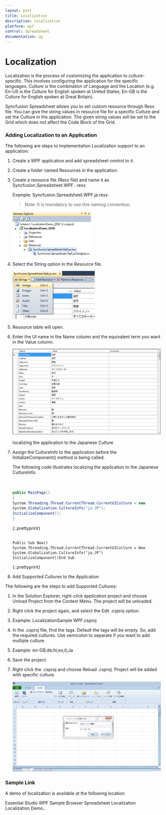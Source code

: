 ```yaml
---
layout: post
title: Localization
description: localization
platform: wpf
control: Spreadsheet
documentation: ug
---
```


# Localization

Localization is the process of customizing the application to culture-specific. This involves configuring the application for the specific languages. Culture is the combination of Language and the Location (e.g. En-US is the Culture for English spoken at United States; En-GB is the Culture for English spoken at Great Britain). 

Syncfusion Spreadsheet allows you to set custom resource through Resx file. You can give the string values in resource file for a specific Culture and set the Culture in the application. The given string values will be set to the Grid which does not affect the Code Block of the Grid. 



### Adding Localization to an Application 

The following are steps to implementation Localization support to an application:

1. Create a WPF application and add spreadsheet control to it. 
2. Create a folder named Resources in the application. 
3. Create a resource file (Resx file) and name it as Syncfusion.Spreadsheet.WPF. <your culture info name>.resx 

   Example: Syncfusion.Spreadsheet.WPF.ja.resx.

   > Note: It is mandatory to use this naming convention.



   ![](Localization_images/Localization_img1.png)


4. Select the String option in the Resource file. 



   ![](Localization_images/Localization_img2.png)



5. Resource table will open.
6. Enter the UI name in the Name column and the equivalent term you want in the Value column. 





   ![](Localization_images/Localization_img3.png)



   localizing the application to the Japanese Culture



7. Assign the CultureInfo to the application before the InitializeComponent() method is being called. 

   The following code illustrates localizing the application to the Japanese CultureInfo.
   
   ~~~ cs
   
    
   public MainPage()
   { 
   System.Threading.Thread.CurrentThread.CurrentUICulture = new 
   System.Globalization.CultureInfo("ja-JP"); 
   InitializeComponent();
   }
   ~~~
   {:.prettyprint}

   ~~~vbnet
    
   Public Sub New()
   System.Threading.Thread.CurrentThread.CurrentUICulture = New 
   System.Globalization.CultureInfo("ja-JP")
   InitializeComponent()End Sub
   ~~~
   {:.prettyprint}


8. Add Supported Cultures to the Application



The following are the steps to add Supported Cultures:

1. In the Solution Explorer, right-click application project and choose Unload Project from the Context Menu. The project will be unloaded. 
2. Right click the project again, and select the Edit <ProjectName>.csproj option. 
3. Example: LocalizationSample WPF.csproj
4. In the .csproj file, find the <SupportedCultures></SupportedCultures> tags. Default the tags will be empty. So, add the required cultures. Use semicolon to separate if you want to add multiple culture. 
5. Example: <SupportedCultures>en-GB;de;hi;es;it;Ja</SupportedCultures> 
6. Save the project.
7. Right click the <ProjectName>.csproj and choose Reload <ProjectName>.csproj. Project will be added with specific culture. 


   ![](Localization_images/Localization_img4.png)





### Sample Link

A demo of localization is available at the following location:  

Essential Studio WPF Sample Browser  Spreadsheet  Localization Localization Demo..



